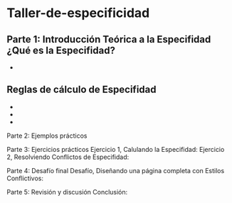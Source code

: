 # Taller-de-especificidad
Parte 1: Introducción Teórica a la Especifidad
  ¿Qué es la Especifidad?
  -
  -
  Reglas de cálculo de Especifidad
  -
  -
  -
  -
Parte 2: Ejemplos prácticos

Parte 3: Ejercicios prácticos
  Ejercicio 1, Calulando la Especifidad:
  Ejercicio 2, Resolviendo Conflictos de Especifidad:
  
Parte 4: Desafío final
  Desafío, Diseñando una página completa con Estilos Conflictivos:
  
Parte 5: Revisión y discusión
  Conclusión:

